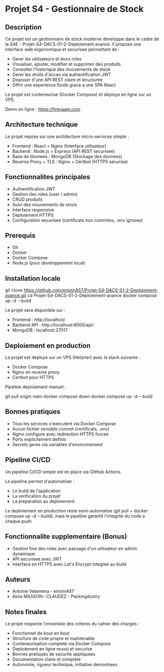 
# Projet S4 - Gestionnaire de Stock

## Description

Ce projet est un gestionnaire de stock moderne developpe dans le cadre de la SAE - Projet-S4-DACS-01-2-Deploiement avance.
Il propose une interface web ergonomique et securisee permettant de :

- Gerer les utilisateurs et leurs roles
- Visualiser, ajouter, modifier et supprimer des produits
- Consulter l'historique des mouvements de stock
- Gerer les droits d'acces via authentification JWT
- Disposer d'une API REST claire et structuree
- Offrir une experience fluide grace a une SPA React

Le projet est conteneurise (Docker Compose) et deploye en ligne sur un VPS.

Demo en ligne : https://firevaam.com

## Architecture technique

Le projet repose sur une architecture micro-services simple :

- Frontend : React + Nginx (Interface utilisateur)
- Backend : Node.js + Express (API REST securisee)
- Base de donnees : MongoDB (Stockage des donnees)
- Reverse Proxy + TLS : Nginx + Certbot (HTTPS securise)

## Fonctionnalites principales

- Authentification JWT
- Gestion des roles (user / admin)
- CRUD produits
- Suivi des mouvements de stock
- Interface responsive
- Deploiement HTTPS
- Configuration securisee (certificats non commites, .env ignores)

## Prerequis

- Git
- Docker
- Docker Compose
- Node.js (pour developpement local)

## Installation locale

git clone https://github.com/eniotnA57/Projet-S4-DACS-01-2-Deploiement-avance.git
cd Projet-S4-DACS-01-2-Deploiement-avance
docker compose up -d --build

Le projet sera disponible sur :

- Frontend : http://localhost
- Backend API : http://localhost:8000/api/
- MongoDB : localhost:27017

## Deploiement en production

Le projet est deploye sur un VPS (Hetzner) avec la stack suivante :

- Docker Compose
- Nginx en reverse proxy
- Certbot pour HTTPS

Pipeline deploiement manuel :

git pull origin main
docker compose down
docker compose up -d --build

## Bonnes pratiques

- Tous les services s'executent via Docker Compose
- Aucun fichier sensible commit (certificats, .env)
- Nginx configure avec redirection HTTPS forcee
- Ports explicitement definis
- Secrets geres via variables d'environnement

## Pipeline CI/CD

Un pipeline CI/CD simple est en place via GitHub Actions.

Le pipeline permet d'automatiser :

- Le build de l'application
- La verification du projet
- La preparation au deploiement

Le deploiement en production reste semi-automatise (git pull + docker compose up -d --build), mais le pipeline garantit l'integrite du code a chaque push.

## Fonctionnalite supplementaire (Bonus)

- Gestion fine des roles avec passage d'un utilisateur en admin dynamique
- API securisee avec JWT
- Interface en HTTPS avec Let's Encrypt integree au build

## Auteurs

- Antoine Velamena - eniotnA57
- Alois MASSON--CLAUDEZ - Packingdustry

## Notes finales

Le projet respecte l'ensemble des criteres du cahier des charges :

- Fonctionnel de bout en bout
- Structure de code propre et maintenable
- Conteneurisation complete via Docker Compose
- Deploiement en ligne reussi et securise
- Bonnes pratiques de securite appliquees
- Documentation claire et complete
- Autonomie, rigueur technique, initiative demontrees

